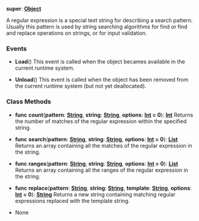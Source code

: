 **super**: **[Object](Object.md)**

A regular expression is a special text string for describing a search pattern. Usually this pattern is used by string searching algorithms for find or find and replace operations on strings, or for input validation.

### Events

* **Load**()
This event is called when the object becames available in the current runtime system.

* **Unload**()
This event is called when the object has been removed from the current runtime system (but not yet deallocated).



### Class Methods

* **func** **count**(**pattern**: **[String](../gravity/string.md)**, **string**: **[String](../gravity/string.md)**, **options**: **[Int](../gravity/int.md) = 0**): <strong>[Int](../gravity/int.md)</strong> 
Returns the number of matches of the regular expression within the specified string.

* **func** **search**(**pattern**: **[String](../gravity/string.md)**, **string**: **[String](../gravity/string.md)**, **options**: **[Int](../gravity/int.md) = 0**): <strong>[List](../gravity/list.md)</strong> 
Returns an array containing all the matches of the regular expression in the string.

* **func** **ranges**(**pattern**: **[String](../gravity/string.md)**, **string**: **[String](../gravity/string.md)**, **options**: **[Int](../gravity/int.md) = 0**): <strong>[List](../gravity/list.md)</strong> 
Returns an array containing all the ranges of the regular expression in the string.

* **func** **replace**(**pattern**: **[String](../gravity/string.md)**, **string**: **[String](../gravity/string.md)**, **template**: **[String](../gravity/string.md)**, **options**: **[Int](../gravity/int.md) = 0**): <strong>[String](../gravity/string.md)</strong> 
Returns a new string containing matching regular expressions replaced with the template string.



* None

